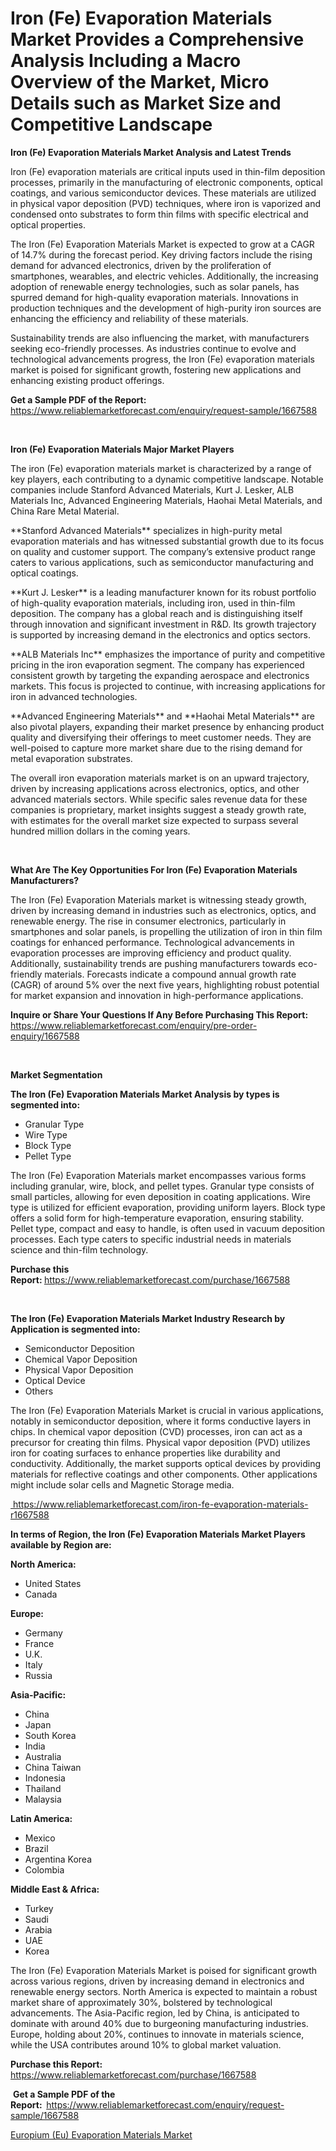 <p><h1>Iron (Fe) Evaporation Materials Market Provides a Comprehensive Analysis Including a Macro Overview of the Market, Micro Details such as Market Size and Competitive Landscape</h1></p><p><strong>Iron (Fe) Evaporation Materials Market Analysis and Latest Trends</strong></p>
<p><p>Iron (Fe) evaporation materials are critical inputs used in thin-film deposition processes, primarily in the manufacturing of electronic components, optical coatings, and various semiconductor devices. These materials are utilized in physical vapor deposition (PVD) techniques, where iron is vaporized and condensed onto substrates to form thin films with specific electrical and optical properties.</p><p>The Iron (Fe) Evaporation Materials Market is expected to grow at a CAGR of 14.7% during the forecast period. Key driving factors include the rising demand for advanced electronics, driven by the proliferation of smartphones, wearables, and electric vehicles. Additionally, the increasing adoption of renewable energy technologies, such as solar panels, has spurred demand for high-quality evaporation materials. Innovations in production techniques and the development of high-purity iron sources are enhancing the efficiency and reliability of these materials. </p><p>Sustainability trends are also influencing the market, with manufacturers seeking eco-friendly processes. As industries continue to evolve and technological advancements progress, the Iron (Fe) evaporation materials market is poised for significant growth, fostering new applications and enhancing existing product offerings.</p></p>
<p><strong>Get a Sample PDF of the Report:&nbsp;</strong> <a href="https://www.reliablemarketforecast.com/enquiry/request-sample/1667588?utm_campaign=2481&utm_medium=2&utm_source=Github&utm_content=ia&utm_term=02042025&utm_id=iron-fe-evaporation-materials">https://www.reliablemarketforecast.com/enquiry/request-sample/1667588</a></p>
<p>&nbsp;</p>
<p><strong>Iron (Fe) Evaporation Materials Major Market Players</strong></p>
<p><p>The iron (Fe) evaporation materials market is characterized by a range of key players, each contributing to a dynamic competitive landscape. Notable companies include Stanford Advanced Materials, Kurt J. Lesker, ALB Materials Inc, Advanced Engineering Materials, Haohai Metal Materials, and China Rare Metal Material.</p><p>**Stanford Advanced Materials** specializes in high-purity metal evaporation materials and has witnessed substantial growth due to its focus on quality and customer support. The company’s extensive product range caters to various applications, such as semiconductor manufacturing and optical coatings.</p><p>**Kurt J. Lesker** is a leading manufacturer known for its robust portfolio of high-quality evaporation materials, including iron, used in thin-film deposition. The company has a global reach and is distinguishing itself through innovation and significant investment in R&D. Its growth trajectory is supported by increasing demand in the electronics and optics sectors.</p><p>**ALB Materials Inc** emphasizes the importance of purity and competitive pricing in the iron evaporation segment. The company has experienced consistent growth by targeting the expanding aerospace and electronics markets. This focus is projected to continue, with increasing applications for iron in advanced technologies.</p><p>**Advanced Engineering Materials** and **Haohai Metal Materials** are also pivotal players, expanding their market presence by enhancing product quality and diversifying their offerings to meet customer needs. They are well-poised to capture more market share due to the rising demand for metal evaporation substrates.</p><p>The overall iron evaporation materials market is on an upward trajectory, driven by increasing applications across electronics, optics, and other advanced materials sectors. While specific sales revenue data for these companies is proprietary, market insights suggest a steady growth rate, with estimates for the overall market size expected to surpass several hundred million dollars in the coming years.</p></p>
<p>&nbsp;</p>
<p><strong>What Are The Key Opportunities For Iron (Fe) Evaporation Materials Manufacturers?</strong></p>
<p><p>The Iron (Fe) Evaporation Materials market is witnessing steady growth, driven by increasing demand in industries such as electronics, optics, and renewable energy. The rise in consumer electronics, particularly in smartphones and solar panels, is propelling the utilization of iron in thin film coatings for enhanced performance. Technological advancements in evaporation processes are improving efficiency and product quality. Additionally, sustainability trends are pushing manufacturers towards eco-friendly materials. Forecasts indicate a compound annual growth rate (CAGR) of around 5% over the next five years, highlighting robust potential for market expansion and innovation in high-performance applications.</p></p>
<p><strong>Inquire or Share Your Questions If Any Before Purchasing This Report:</strong> <a href="https://www.reliablemarketforecast.com/enquiry/pre-order-enquiry/1667588?utm_campaign=2481&utm_medium=2&utm_source=Github&utm_content=ia&utm_term=02042025&utm_id=iron-fe-evaporation-materials">https://www.reliablemarketforecast.com/enquiry/pre-order-enquiry/1667588</a></p>
<p>&nbsp;</p>
<p><strong>Market Segmentation</strong></p>
<p><strong>The Iron (Fe) Evaporation Materials Market Analysis by types is segmented into:</strong></p>
<p><ul><li>Granular Type</li><li>Wire Type</li><li>Block Type</li><li>Pellet Type</li></ul></p>
<p><p>The Iron (Fe) Evaporation Materials market encompasses various forms including granular, wire, block, and pellet types. Granular type consists of small particles, allowing for even deposition in coating applications. Wire type is utilized for efficient evaporation, providing uniform layers. Block type offers a solid form for high-temperature evaporation, ensuring stability. Pellet type, compact and easy to handle, is often used in vacuum deposition processes. Each type caters to specific industrial needs in materials science and thin-film technology.</p></p>
<p><strong>Purchase this Report:&nbsp;</strong><a href="https://www.reliablemarketforecast.com/purchase/1667588?utm_campaign=2481&utm_medium=2&utm_source=Github&utm_content=ia&utm_term=02042025&utm_id=iron-fe-evaporation-materials">https://www.reliablemarketforecast.com/purchase/1667588</a></p>
<p>&nbsp;</p>
<p><strong>The Iron (Fe) Evaporation Materials Market Industry Research by Application is segmented into:</strong></p>
<p><ul><li>Semiconductor Deposition</li><li>Chemical Vapor Deposition</li><li>Physical Vapor Deposition</li><li>Optical Device</li><li>Others</li></ul></p>
<p><p>The Iron (Fe) Evaporation Materials Market is crucial in various applications, notably in semiconductor deposition, where it forms conductive layers in chips. In chemical vapor deposition (CVD) processes, iron can act as a precursor for creating thin films. Physical vapor deposition (PVD) utilizes iron for coating surfaces to enhance properties like durability and conductivity. Additionally, the market supports optical devices by providing materials for reflective coatings and other components. Other applications might include solar cells and Magnetic Storage media.</p></p>
<p><a href="https://www.reliablemarketforecast.com/iron-fe-evaporation-materials-r1667588?utm_campaign=2481&utm_medium=2&utm_source=Github&utm_content=ia&utm_term=02042025&utm_id=iron-fe-evaporation-materials">&nbsp;https://www.reliablemarketforecast.com/iron-fe-evaporation-materials-r1667588</a></p>
<p><strong>In terms of Region, the Iron (Fe) Evaporation Materials Market Players available by Region are:</strong></p>
<p>
    <p> <strong> North America: </strong>
        <ul>
            <li>United States</li>
            <li>Canada</li>
        </ul>
        </p> 
    <p> <strong> Europe: </strong>
        <ul>
            <li>Germany</li>
            <li>France</li>
            <li>U.K.</li>
            <li>Italy</li>
            <li>Russia</li>
        </ul>
        </p> 
    <p> <strong> Asia-Pacific: </strong>
        <ul>
            <li>China</li>
            <li>Japan</li>
            <li>South Korea</li>
            <li>India</li>
            <li>Australia</li>
            <li>China Taiwan</li>
            <li>Indonesia</li>
            <li>Thailand</li>
            <li>Malaysia</li>
        </ul>
        </p> 
    <p> <strong> Latin America: </strong>
        <ul>
            <li>Mexico</li>
            <li>Brazil</li>
            <li>Argentina Korea</li>
            <li>Colombia</li>
        </ul>
        </p> 
    <p> <strong> Middle East & Africa: </strong>
        <ul>
            <li>Turkey</li>
            <li>Saudi</li>
            <li>Arabia</li>
            <li>UAE</li>
            <li>Korea</li>
        </ul>
    </p>
    </p>
<p><p>The Iron (Fe) Evaporation Materials Market is poised for significant growth across various regions, driven by increasing demand in electronics and renewable energy sectors. North America is expected to maintain a robust market share of approximately 30%, bolstered by technological advancements. The Asia-Pacific region, led by China, is anticipated to dominate with around 40% due to burgeoning manufacturing industries. Europe, holding about 20%, continues to innovate in materials science, while the USA contributes around 10% to global market valuation.</p></p>
<p><strong>Purchase this Report: </strong><a href="https://www.reliablemarketforecast.com/purchase/1667588?utm_campaign=2481&utm_medium=2&utm_source=Github&utm_content=ia&utm_term=02042025&utm_id=iron-fe-evaporation-materials">https://www.reliablemarketforecast.com/purchase/1667588</a></p>
<p>&nbsp;<strong>Get a Sample PDF of the Report:&nbsp;&nbsp;</strong><a href="https://www.reliablemarketforecast.com/enquiry/request-sample/1667588?utm_campaign=2481&utm_medium=2&utm_source=Github&utm_content=ia&utm_term=02042025&utm_id=iron-fe-evaporation-materials">https://www.reliablemarketforecast.com/enquiry/request-sample/1667588</a></p>
<p><strong></strong></p>
<p><p><a href="https://github.com/ovtkosle/Market-Research-Report-List-1/blob/main/europium-eu-evaporation-materials-market.md?utm_campaign=2481&utm_medium=2&utm_source=Github&utm_content=ia&utm_term=02042025&utm_id=iron-fe-evaporation-materials">Europium (Eu) Evaporation Materials Market</a></p></p>